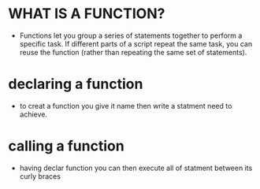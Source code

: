 # WHAT IS A FUNCTION?
* Functions let you group a series of statements together to perform a
specific task. If different parts of a script repeat the same task, you can
reuse the function (rather than repeating the same set of statements).

# declaring a function
* to creat a function you give it name then write a statment need to achieve.

# calling a function
*  having declar function you can then execute all of statment between its curly braces